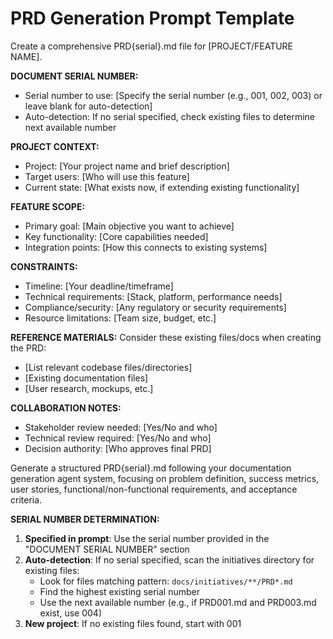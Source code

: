 # PRD Generation Prompt Template

Create a comprehensive PRD{serial}.md file for [PROJECT/FEATURE NAME].

**DOCUMENT SERIAL NUMBER:**
- Serial number to use: [Specify the serial number (e.g., 001, 002, 003) or leave blank for auto-detection]
- Auto-detection: If no serial specified, check existing files to determine next available number

**PROJECT CONTEXT:**
- Project: [Your project name and brief description]
- Target users: [Who will use this feature]
- Current state: [What exists now, if extending existing functionality]

**FEATURE SCOPE:**
- Primary goal: [Main objective you want to achieve]
- Key functionality: [Core capabilities needed]
- Integration points: [How this connects to existing systems]

**CONSTRAINTS:**
- Timeline: [Your deadline/timeframe]
- Technical requirements: [Stack, platform, performance needs]
- Compliance/security: [Any regulatory or security requirements]
- Resource limitations: [Team size, budget, etc.]

**REFERENCE MATERIALS:**
Consider these existing files/docs when creating the PRD:
- [List relevant codebase files/directories]
- [Existing documentation files]
- [User research, mockups, etc.]

**COLLABORATION NOTES:**
- Stakeholder review needed: [Yes/No and who]
- Technical review required: [Yes/No and who]
- Decision authority: [Who approves final PRD]

Generate a structured PRD{serial}.md following your documentation generation agent system, focusing on problem definition, success metrics, user stories, functional/non-functional requirements, and acceptance criteria.

**SERIAL NUMBER DETERMINATION:**
1. **Specified in prompt**: Use the serial number provided in the "DOCUMENT SERIAL NUMBER" section
2. **Auto-detection**: If no serial specified, scan the initiatives directory for existing files:
   - Look for files matching pattern: `docs/initiatives/**/PRD*.md`
   - Find the highest existing serial number
   - Use the next available number (e.g., if PRD001.md and PRD003.md exist, use 004)
3. **New project**: If no existing files found, start with 001